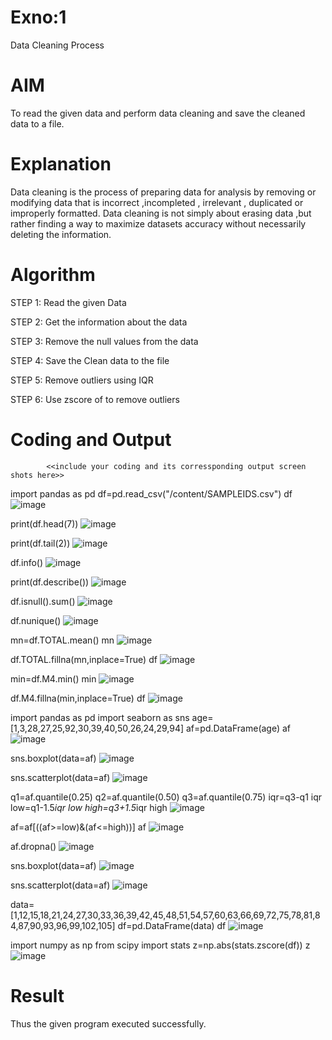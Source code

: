 # Exno:1
Data Cleaning Process

# AIM
To read the given data and perform data cleaning and save the cleaned data to a file.

# Explanation
Data cleaning is the process of preparing data for analysis by removing or modifying data that is incorrect ,incompleted , irrelevant , duplicated or improperly formatted. Data cleaning is not simply about erasing data ,but rather finding a way to maximize datasets accuracy without necessarily deleting the information.

# Algorithm
STEP 1: 
Read the given Data

STEP 2: 
Get the information about the data

STEP 3: 
Remove the null values from the data

STEP 4: 
Save the Clean data to the file

STEP 5: 
Remove outliers using IQR

STEP 6: 
Use zscore of to remove outliers

# Coding and Output
            <<include your coding and its corressponding output screen shots here>>
import pandas as pd
df=pd.read_csv("/content/SAMPLEIDS.csv")
df
![image](https://github.com/SJananisenthilkumar/exno1/assets/144871139/cd72e0d8-5477-42fd-9cfe-67f5d92e8f89)

print(df.head(7))
![image](https://github.com/SJananisenthilkumar/exno1/assets/144871139/be15cc85-6365-41fd-aa39-b8a9ead3eba4)

print(df.tail(2))
![image](https://github.com/SJananisenthilkumar/exno1/assets/144871139/1423c59e-9eee-44da-8e03-3cc6b9892daa)

df.info()
![image](https://github.com/SJananisenthilkumar/exno1/assets/144871139/e3f89cc0-fc42-4329-b8bc-52ed31e8c599)

print(df.describe())
![image](https://github.com/SJananisenthilkumar/exno1/assets/144871139/6b924e2a-fc1d-42fa-bd6c-cc21331cf7f4)

df.isnull().sum()
![image](https://github.com/SJananisenthilkumar/exno1/assets/144871139/b87ad9e8-4366-4aa7-ae16-c175bc37cf32)

df.nunique()
![image](https://github.com/SJananisenthilkumar/exno1/assets/144871139/d18a51dd-f0d1-438b-be7e-60227a268317)

mn=df.TOTAL.mean()
mn
![image](https://github.com/SJananisenthilkumar/exno1/assets/144871139/ab684a33-cfb4-43ea-ad0d-9021ddc5481e)

df.TOTAL.fillna(mn,inplace=True)
df
![image](https://github.com/SJananisenthilkumar/exno1/assets/144871139/54a1d729-e22b-43fb-84a8-75d1b6a1c78e)

min=df.M4.min()
min
![image](https://github.com/SJananisenthilkumar/exno1/assets/144871139/a00d3b4f-306b-4652-810a-14ac4f9c3620)

df.M4.fillna(min,inplace=True)
df
![image](https://github.com/SJananisenthilkumar/exno1/assets/144871139/42a0218b-2653-4a10-a276-03058812e8e5)

import pandas as pd
import seaborn as sns
age=[1,3,28,27,25,92,30,39,40,50,26,24,29,94]
af=pd.DataFrame(age)
af
![image](https://github.com/SJananisenthilkumar/exno1/assets/144871139/d9f4fa0e-f9ad-4446-b38b-44299b5032b9)

sns.boxplot(data=af)
![image](https://github.com/SJananisenthilkumar/exno1/assets/144871139/309c3f79-9e66-4c59-85e0-a1db8d1ff168)

sns.scatterplot(data=af)
![image](https://github.com/SJananisenthilkumar/exno1/assets/144871139/4bf2eca0-9796-4655-a0cd-1cad682d47bd)

q1=af.quantile(0.25)
q2=af.quantile(0.50)
q3=af.quantile(0.75)
iqr=q3-q1
iqr
low=q1-1.5*iqr
low
high=q3+1.5*iqr
high
![image](https://github.com/SJananisenthilkumar/exno1/assets/144871139/18eee6b4-08e8-47c3-b198-bac1661b32ee)

af=af[((af>=low)&(af<=high))]
af
![image](https://github.com/SJananisenthilkumar/exno1/assets/144871139/46a554f8-1b91-400b-a22d-fc4a06cd3d31)

af.dropna()
![image](https://github.com/SJananisenthilkumar/exno1/assets/144871139/754b5d9a-daa2-4339-aaad-1ed8a3d5f441)

sns.boxplot(data=af)
![image](https://github.com/SJananisenthilkumar/exno1/assets/144871139/8167a7d2-adc3-4ad8-bc47-a0e03aad89e9)

sns.scatterplot(data=af)
![image](https://github.com/SJananisenthilkumar/exno1/assets/144871139/ba49efab-40a6-4d39-8458-fb8556d2f9c3)

data=[1,12,15,18,21,24,27,30,33,36,39,42,45,48,51,54,57,60,63,66,69,72,75,78,81,84,87,90,93,96,99,102,105]
df=pd.DataFrame(data)
df
![image](https://github.com/SJananisenthilkumar/exno1/assets/144871139/f87b7ea9-cde8-49b8-9c33-25ff26edd3be)

import numpy as np
from scipy import stats
z=np.abs(stats.zscore(df))
z
![image](https://github.com/SJananisenthilkumar/exno1/assets/144871139/1f1cb978-f6ca-40de-a65d-b921076d59c4)

# Result
Thus the given program executed successfully.
